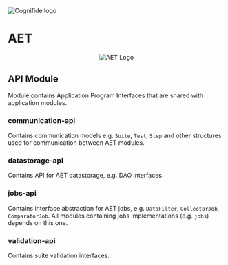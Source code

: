 ![Cognifide logo](http://cognifide.github.io/images/cognifide-logo.png)

# AET
<p align="center">
  <img src="https://github.com/Cognifide/aet/blob/master/misc/img/aet-logo-black.png?raw=true"
         alt="AET Logo"/>
</p>

## API Module
Module contains Application Program Interfaces that are shared with application modules.

### communication-api
Contains communication models e.g. `Suite`, `Test`, `Step` and other structures used for communication between AET modules.

### datastorage-api
Contains API for AET datastorage, e.g. DAO interfaces.

### jobs-api
Contains interface abstraction for AET jobs, e.g. `DataFilter`, `CollectorJob`, `ComparatorJob`. All modules containing jobs implementations (e.g. `jobs`) depends on this one. 

### validation-api
Contains suite validation interfaces.
